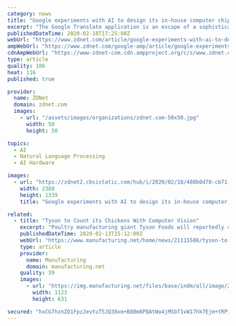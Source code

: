 ```yaml
---
category: news
title: "Google experiments with AI to design its in-house computer chips"
excerpt: "The Google Translate application is an escape of a sophisticated program, now at seventy different languages, that can run on a phone even in airplane mode, he noted, when there's no connection back to the data center. The family of Google silicon for AI has already broadened, he indicated. The \"Edge TPU,\" for example, is a designation that ..."
publishedDateTime: 2020-02-18T17:25:00Z
webUrl: "https://www.zdnet.com/article/google-experiments-with-ai-to-design-its-in-house-computer-chips/"
ampWebUrl: "https://www.zdnet.com/google-amp/article/google-experiments-with-ai-to-design-its-in-house-computer-chips/"
cdnAmpWebUrl: "https://www-zdnet-com.cdn.ampproject.org/c/s/www.zdnet.com/google-amp/article/google-experiments-with-ai-to-design-its-in-house-computer-chips/"
type: article
quality: 106
heat: 116
published: true

provider:
  name: ZDNet
  domain: zdnet.com
  images:
    - url: "/assets/images/organizations/zdnet.com-50x50.jpg"
      width: 50
      height: 50

topics:
  - AI
  - Natural Language Processing
  - AI Hardware

images:
  - url: "https://zdnet2.cbsistatic.com/hub/i/2020/02/18/488b0d78-cb71-4f26-a228-dabf1c603a54/google-ai-for-chip-design-feb-2020.png"
    width: 2388
    height: 1339
    title: "Google experiments with AI to design its in-house computer chips"

related:
  - title: "Tyson to Count its Chickens With Computer Vision"
    excerpt: "Poultry manufacturing giant Tyson Foods will reportedly computer vision to track quantities of chicken moving through its production plants as it aims to rely more on automation and artificial intelligence to boost efficiency. The Wall Street Journal reported Feb. 10 that Tyson has installed computer vision systems — consisting of cameras ..."
    publishedDateTime: 2020-02-13T15:12:00Z
    webUrl: "https://www.manufacturing.net/home/news/21115586/tyson-to-count-its-chickens-with-computer-vision"
    type: article
    provider:
      name: Manufacturing
      domain: manufacturing.net
    quality: 39
    images:
      - url: "https://img.manufacturing.net/files/base/indm/all/image/2020/02/16x9/iStock_1185520857__1_.5e441daa51cca.png?auto=format&fit=max&w=1200"
        width: 1123
        height: 631

secured: "hxCG7hznZO1FpzJevtuT5JQ38xm+B8Bm6PQAtWo4jMSbT1vW17hk7Ejm+tRPiW621FYw1JUIF1PClBld1Jv5l0A3QVw36RZ4/VlGBINSuD63z/cxyGWyPqztCHSxTfnr0C/20b2/XHlKKHZ0M9zE1gXFFwP5OPqqU8h1SoHMAArTf/zzV2Qds8cB4W1lQ95Du6pIGBee+K5FVro3b0mYItefu96VU2MsdjGWPl2BxWawfqQXKdA+whkjYnHPUn512lG54CwLV7VgipBdiVjpqMzY1dDJqgUoUxfwvTHluBd4Z3bPvZnhHe6ZBKEIhkym;JNkZu5rqCfxtvazYcJpbQA=="
---
```


